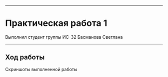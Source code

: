 ____
# Практическая работа 1
Выполнил студент группы ИС-32 Басманова Светлана
____
## Ход работы
Скриншоты выполненной работы
